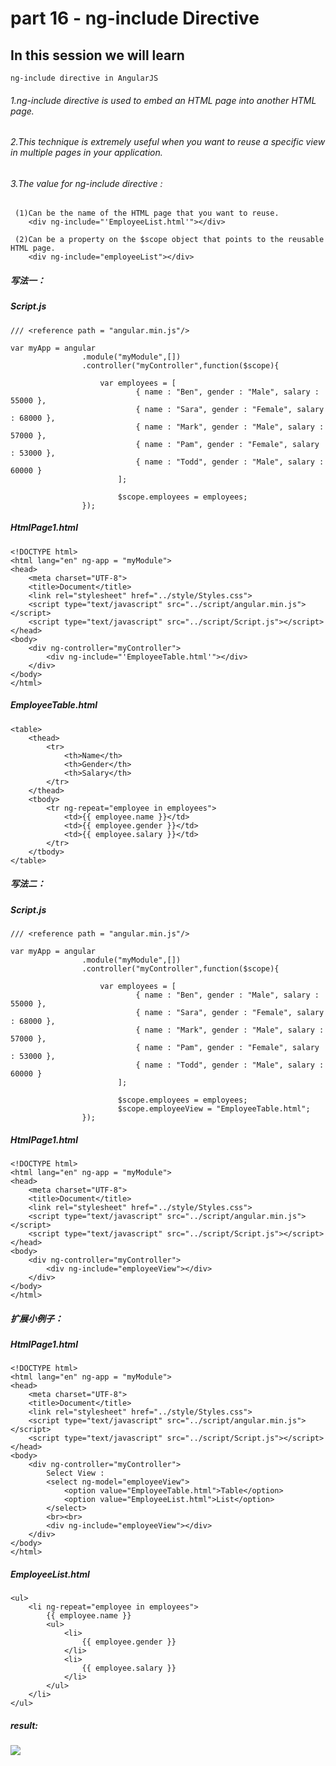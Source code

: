 # part 16 - ng-include Directive

## In this session we will learn

    ng-include directive in AngularJS

###### 1.ng-include directive is used to embed an HTML page into another HTML page.

###### 2.This technique is extremely useful when you want to reuse a specific view in multiple pages in your application.

###### 3.The value for ng-include directive : 
     (1)Can be the name of the HTML page that you want to reuse.
        <div ng-include="'EmployeeList.html'"></div>

     (2)Can be a property on the $scope object that points to the reusable HTML page.
        <div ng-include="employeeList"></div>

##### 写法一：

#####    Script.js
    /// <reference path = "angular.min.js"/>

    var myApp = angular
                    .module("myModule",[])
                    .controller("myController",function($scope){

                        var employees = [
                                { name : "Ben", gender : "Male", salary : 55000 },
                                { name : "Sara", gender : "Female", salary : 68000 },
                                { name : "Mark", gender : "Male", salary : 57000 },
                                { name : "Pam", gender : "Female", salary : 53000 },
                                { name : "Todd", gender : "Male", salary : 60000 }
                            ];
                        
                            $scope.employees = employees;
                    });

#####    HtmlPage1.html
    <!DOCTYPE html>
    <html lang="en" ng-app = "myModule">
    <head>
        <meta charset="UTF-8">
        <title>Document</title>
        <link rel="stylesheet" href="../style/Styles.css">
        <script type="text/javascript" src="../script/angular.min.js"></script>
        <script type="text/javascript" src="../script/Script.js"></script>
    </head>
    <body>
        <div ng-controller="myController">
            <div ng-include="'EmployeeTable.html'"></div>
        </div>
    </body>
    </html>

#####    EmployeeTable.html
    <table>
        <thead>
            <tr>
                <th>Name</th>
                <th>Gender</th>
                <th>Salary</th>
            </tr>
        </thead>
        <tbody>
            <tr ng-repeat="employee in employees">
                <td>{{ employee.name }}</td>
                <td>{{ employee.gender }}</td>
                <td>{{ employee.salary }}</td>
            </tr>
        </tbody>
    </table>

##### 写法二：

#####    Script.js
    /// <reference path = "angular.min.js"/>

    var myApp = angular
                    .module("myModule",[])
                    .controller("myController",function($scope){

                        var employees = [
                                { name : "Ben", gender : "Male", salary : 55000 },
                                { name : "Sara", gender : "Female", salary : 68000 },
                                { name : "Mark", gender : "Male", salary : 57000 },
                                { name : "Pam", gender : "Female", salary : 53000 },
                                { name : "Todd", gender : "Male", salary : 60000 }
                            ];
                        
                            $scope.employees = employees;
                            $scope.employeeView = "EmployeeTable.html";
                    });

#####    HtmlPage1.html
    <!DOCTYPE html>
    <html lang="en" ng-app = "myModule">
    <head>
        <meta charset="UTF-8">
        <title>Document</title>
        <link rel="stylesheet" href="../style/Styles.css">
        <script type="text/javascript" src="../script/angular.min.js"></script>
        <script type="text/javascript" src="../script/Script.js"></script>
    </head>
    <body>
        <div ng-controller="myController">
            <div ng-include="employeeView"></div>
        </div>
    </body>
    </html>

##### 扩展小例子：

#####    HtmlPage1.html
    <!DOCTYPE html>
    <html lang="en" ng-app = "myModule">
    <head>
        <meta charset="UTF-8">
        <title>Document</title>
        <link rel="stylesheet" href="../style/Styles.css">
        <script type="text/javascript" src="../script/angular.min.js"></script>
        <script type="text/javascript" src="../script/Script.js"></script>
    </head>
    <body>
        <div ng-controller="myController">
            Select View : 
            <select ng-model="employeeView">
                <option value="EmployeeTable.html">Table</option>
                <option value="EmployeeList.html">List</option>
            </select>
            <br><br>
            <div ng-include="employeeView"></div>
        </div>
    </body>
    </html>

#####    EmployeeList.html
    <ul>
        <li ng-repeat="employee in employees">
            {{ employee.name }}
            <ul>
                <li>
                    {{ employee.gender }}
                </li>
                <li>
                    {{ employee.salary }}
                </li>
            </ul>
        </li>
    </ul>

#####   result: 
![](../img/ng-include.png)